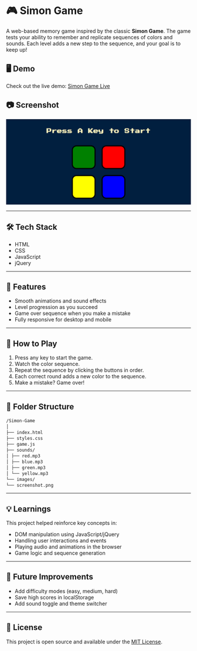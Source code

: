 # 🎮 Simon Game

A web-based memory game inspired by the classic **Simon Game**. The game tests your ability to remember and replicate sequences of colors and sounds. Each level adds a new step to the sequence, and your goal is to keep up!

## 🖥️ Demo

Check out the live demo: [Simon Game Live](https://shouryashinde.github.io/Simon_Game/)  


## 📷 Screenshot

![Simon Game Screenshot](./images/screenshot.png)  

---

## 🛠️ Tech Stack

- HTML
- CSS
- JavaScript
- jQuery

---

## 🚀 Features

- Smooth animations and sound effects
- Level progression as you succeed
- Game over sequence when you make a mistake
- Fully responsive for desktop and mobile

---

## 🧠 How to Play

1. Press any key to start the game.
2. Watch the color sequence.
3. Repeat the sequence by clicking the buttons in order.
4. Each correct round adds a new color to the sequence.
5. Make a mistake? Game over!

---

## 📁 Folder Structure
```
/Simon-Game
│
├── index.html
├── styles.css
├── game.js
├── sounds/
│ ├── red.mp3
│ ├── blue.mp3
│ ├── green.mp3
│ └── yellow.mp3
└── images/
└── screenshot.png
```

---

## 💡 Learnings

This project helped reinforce key concepts in:
- DOM manipulation using JavaScript/jQuery
- Handling user interactions and events
- Playing audio and animations in the browser
- Game logic and sequence generation

---

## 📌 Future Improvements

- Add difficulty modes (easy, medium, hard)
- Save high scores in localStorage
- Add sound toggle and theme switcher

---

## 📜 License

This project is open source and available under the [MIT License](LICENSE).





